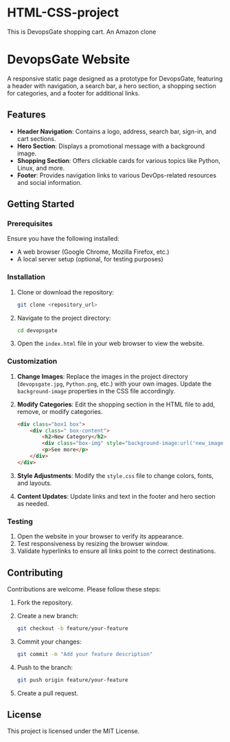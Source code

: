 # HTML-CSS-project
This is DevopsGate shopping cart. An Amazon clone


# DevopsGate Website

A responsive static page designed as a prototype for DevopsGate, featuring a header with navigation, a search bar, a hero section, a shopping section for categories, and a footer for additional links.

## Features

- **Header Navigation**: Contains a logo, address, search bar, sign-in, and cart sections.
- **Hero Section**: Displays a promotional message with a background image.
- **Shopping Section**: Offers clickable cards for various topics like Python, Linux, and more.
- **Footer**: Provides navigation links to various DevOps-related resources and social information.

## Getting Started

### Prerequisites

Ensure you have the following installed:

- A web browser (Google Chrome, Mozilla Firefox, etc.)
- A local server setup (optional, for testing purposes)

### Installation

1. Clone or download the repository:

    ```bash
    git clone <repository_url>
    ```

2. Navigate to the project directory:

    ```bash
    cd devopsgate
    ```

3. Open the `index.html` file in your web browser to view the website.

### Customization

1. **Change Images**:
    Replace the images in the project directory (`devopsgate.jpg`, `Python.png`, etc.) with your own images. Update the `background-image` properties in the CSS file accordingly.

2. **Modify Categories**:
    Edit the shopping section in the HTML file to add, remove, or modify categories.

    ```html
    <div class="box1 box">
        <div class=" box-content">
            <h2>New Category</h2>
            <div class="box-img" style="background-image:url('new_image.png');"></div>
            <p>See more</p>
        </div>
    </div>
    ```

3. **Style Adjustments**:
    Modify the `style.css` file to change colors, fonts, and layouts.

4. **Content Updates**:
    Update links and text in the footer and hero section as needed.

### Testing

1. Open the website in your browser to verify its appearance.
2. Test responsiveness by resizing the browser window.
3. Validate hyperlinks to ensure all links point to the correct destinations.

## Contributing

Contributions are welcome. Please follow these steps:

1. Fork the repository.
2. Create a new branch:

    ```bash
    git checkout -b feature/your-feature
    ```

3. Commit your changes:

    ```bash
    git commit -m "Add your feature description"
    ```

4. Push to the branch:

    ```bash
    git push origin feature/your-feature
    ```

5. Create a pull request.

## License

This project is licensed under the MIT License.

